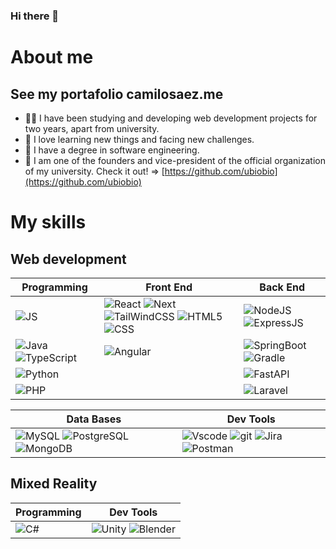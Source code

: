 ### Hi there 👋

# About me 

## See my portafolio camilosaez.me

- 👨‍🎓 I have been studying and developing web development projects for two years, apart from university.
- 🌱 I love learning new things and facing new challenges.
- 🧠 I have a degree in software engineering.
- 📢 I am one of the founders and vice-president of the official organization of my university. Check it out! => [https://github.com/ubiobio](https://github.com/ubiobio)

# My skills

## Web development

| **Programming** |**Front End** |**Back End**|
|---|---|---|
|![JS](https://img.shields.io/badge/JavaScript-323330?style=for-the-badge&logo=javascript&logoColor=F7DF1E)| ![React](https://img.shields.io/badge/React-20232A?style=for-the-badge&logo=react&logoColor=61DAFB) ![Next](https://img.shields.io/badge/Next.js-000?logo=nextdotjs&logoColor=fff&style=for-the-badge) ![TailWindCSS](https://img.shields.io/badge/Tailwind_CSS-38B2AC?style=for-the-badge&logo=tailwind-css&logoColor=white) ![HTML5](https://img.shields.io/badge/HTML5-E34F26?style=for-the-badge&logo=html5&logoColor=white) ![CSS](https://img.shields.io/badge/CSS3-1572B6?style=for-the-badge&logo=css3&logoColor=white) | ![NodeJS](https://img.shields.io/badge/Node.js-339933?style=for-the-badge&logo=nodedotjs&logoColor=white) ![ExpressJS](https://img.shields.io/badge/Express.js-000000?style=for-the-badge&logo=express&logoColor=white) 
| ![Java](https://img.shields.io/badge/Java-ED8B00?style=for-the-badge&logo=openjdk&logoColor=white)  ![TypeScript](https://img.shields.io/badge/typescript-%23007ACC.svg?style=for-the-badge&logo=typescript&logoColor=white)| ![Angular](https://img.shields.io/badge/Angular-DD0031?style=for-the-badge&logo=angular&logoColor=white)  | ![SpringBoot](https://img.shields.io/badge/Spring_Boot-F2F4F9?style=for-the-badge&logo=spring-boot) ![Gradle](https://img.shields.io/badge/Gradle-02303A?style=for-the-badge&logo=gradle&logoColor=white)|
 ![Python](https://img.shields.io/badge/python-3670A0?style=for-the-badge&logo=python&logoColor=ffdd54) || ![FastAPI](https://img.shields.io/badge/FastAPI-005571?style=for-the-badge&logo=fastapi) 
 ![PHP](https://img.shields.io/badge/php-%23777BB4.svg?style=for-the-badge&logo=php&logoColor=white) || ![Laravel](https://img.shields.io/badge/laravel-%23FF2D20.svg?style=for-the-badge&logo=laravel&logoColor=white)


| **Data Bases** | **Dev Tools** |
| --- | --- |
|![MySQL](https://img.shields.io/badge/MySQL-005C84?style=for-the-badge&logo=mysql&logoColor=white) ![PostgreSQL](https://img.shields.io/badge/PostgreSQL-316192?style=for-the-badge&logo=postgresql&logoColor=white) ![MongoDB](https://img.shields.io/badge/MongoDB-4EA94B?style=for-the-badge&logo=mongodb&logoColor=white) | ![Vscode](https://img.shields.io/badge/VSCode-0078D4?style=for-the-badge&logo=visual%20studio%20code&logoColor=white) ![git](	https://img.shields.io/badge/GIT-E44C30?style=for-the-badge&logo=git&logoColor=white) ![Jira](https://img.shields.io/badge/Jira-232F3E?style=for-the-badge&logo=JiraSoftware&logoColor=0052CC) ![Postman](https://img.shields.io/badge/Postman-FF6C37?style=for-the-badge&logo=postman&logoColor=white)

## Mixed Reality

| **Programming** | **Dev Tools** |
| --- | --- |
| ![C#](https://img.shields.io/badge/C%23-239120?style=for-the-badge&logo=c-sharp&logoColor=white) | ![Unity](https://img.shields.io/badge/Unity-100000?style=for-the-badge&logo=unity&logoColor=white) ![Blender](https://img.shields.io/badge/Blender-F5792A?style=for-the-badge&logo=blender&logoColor=white) 
